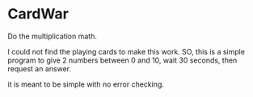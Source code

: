 # CardWar
Do the multiplication math.

I could not find the playing cards to make this work.  SO, this is a simple program to give 2 numbers between 0 and 10, wait 30 seconds, then request an answer. 

it is meant to be simple with no error checking.
